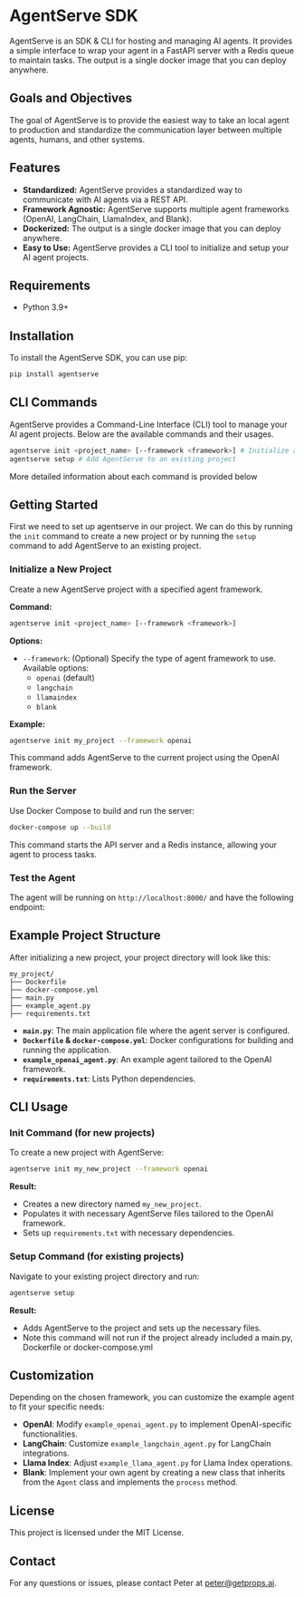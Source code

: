 <!-- IMAGE -->


# AgentServe SDK

AgentServe is an SDK & CLI for hosting and managing AI agents. It provides a simple interface to wrap your agent in a FastAPI server with a Redis queue to maintain tasks. The output is a single docker image that you can deploy anywhere.

## Goals and Objectives

The goal of AgentServe is to provide the easiest way to take an local agent to production and standardize the communication layer between multiple agents, humans, and other systems.

## Features

- **Standardized:** AgentServe provides a standardized way to communicate with AI agents via a REST API.
- **Framework Agnostic:** AgentServe supports multiple agent frameworks (OpenAI, LangChain, LlamaIndex, and Blank).
- **Dockerized:** The output is a single docker image that you can deploy anywhere.
- **Easy to Use:** AgentServe provides a CLI tool to initialize and setup your AI agent projects.

## Requirements

- Python 3.9+

## Installation

To install the AgentServe SDK, you can use pip:

```bash
pip install agentserve
```

## CLI Commands

AgentServe provides a Command-Line Interface (CLI) tool to manage your AI agent projects. Below are the available commands and their usages.

```bash
agentserve init <project_name> [--framework <framework>] # Initialize a new project
agentserve setup # Add AgentServe to an existing project
```

More detailed information about each command is provided below

## Getting Started

First we need to set up agentserve in our project. We can do this by running the `init` command to create a new project or by running the `setup` command to add AgentServe to an existing project.

### Initialize a New Project

Create a new AgentServe project with a specified agent framework.

**Command:**
```bash
agentserve init <project_name> [--framework <framework>]
```

**Options:**

- `--framework`: (Optional) Specify the type of agent framework to use. Available options:
  - `openai` (default)
  - `langchain`
  - `llamaindex`
  - `blank`

**Example:**
```bash
agentserve init my_project --framework openai
```

This command adds AgentServe to the current project using the OpenAI framework.

### Run the Server

Use Docker Compose to build and run the server:

   ```bash
   docker-compose up --build
   ```

This command starts the API server and a Redis instance, allowing your agent to process tasks.

### Test the Agent

The agent will be running on `http://localhost:8000/` and have the following endpoint:



## Example Project Structure

After initializing a new project, your project directory will look like this:

```
my_project/
├── Dockerfile
├── docker-compose.yml
├── main.py
├── example_agent.py
├── requirements.txt
```

- **`main.py`**: The main application file where the agent server is configured.
- **`Dockerfile` & `docker-compose.yml`**: Docker configurations for building and running the application.
- **`example_openai_agent.py`**: An example agent tailored to the OpenAI framework.
- **`requirements.txt`**: Lists Python dependencies.

## CLI Usage

### Init Command (for new projects)

To create a new project with AgentServe:

```bash
agentserve init my_new_project --framework openai
```

**Result:**

- Creates a new directory named `my_new_project`.
- Populates it with necessary AgentServe files tailored to the OpenAI framework.
- Sets up `requirements.txt` with necessary dependencies.

### Setup Command (for existing projects)

Navigate to your existing project directory and run:

```bash
agentserve setup
```

**Result:**

- Adds AgentServe to the project and sets up the necessary files.
- Note this command will not run if the project already included a main.py, Dockerfile or docker-compose.yml

## Customization

Depending on the chosen framework, you can customize the example agent to fit your specific needs:

- **OpenAI**: Modify `example_openai_agent.py` to implement OpenAI-specific functionalities.
- **LangChain**: Customize `example_langchain_agent.py` for LangChain integrations.
- **Llama Index**: Adjust `example_llama_agent.py` for Llama Index operations.
- **Blank**: Implement your own agent by creating a new class that inherits from the `Agent` class and implements the `process` method.

## License

This project is licensed under the MIT License.

## Contact

For any questions or issues, please contact Peter at peter@getprops.ai.